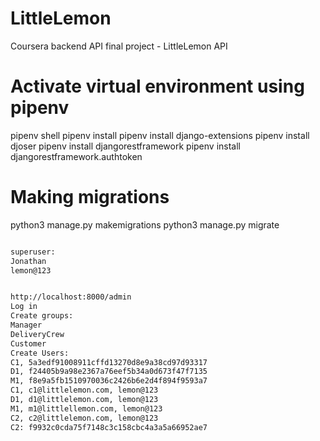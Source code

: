 # LittleLemon

Coursera backend API final project - LittleLemon API

# Activate virtual environment using pipenv

pipenv shell
pipenv install
pipenv install django-extensions
pipenv install djoser
pipenv install djangorestframework
pipenv install djangorestframework.authtoken

# Making migrations

python3 manage.py makemigrations
python3 manage.py migrate

```sh

```

```sh
superuser: 
Jonathan
lemon@123


http://localhost:8000/admin
Log in
Create groups:
Manager
DeliveryCrew
Customer
Create Users:
C1, 5a3edf91008911cffd13270d8e9a38cd97d93317
D1, f24405b9a98e2367a76eef5b34a0d673f47f7135
M1, f8e9a5fb1510970036c2426b6e2d4f894f9593a7
C1, c1@littlelemon.com, lemon@123
D1, d1@littlelemon.com, lemon@123
M1, m1@littlellemon.com, lemon@123
C2, c2@littlelemon.com, lemon@123
C2: f9932c0cda75f7148c3c158cbc4a3a5a66952ae7


```
